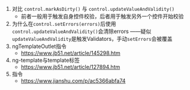 1. 对比 `control.markAsDirty()` 与 `control.updateValueAndValidity()`
    * 前者一般用于触发自身控件校验，后者用于触发另外一个控件开始校验
2. 为什么在`control.setErrors(errors)`后使用`control.updateValueAndValidity()`会清除errors  ——疑似`updateValueAndValidity`是触发Validators，手动`setErrors`会被覆盖
3. ngTemplateOutlet指令
    * https://www.jb51.net/article/145298.htm
4. ng-template与template标签
    * https://www.jb51.net/article/127894.htm
5. 指令
    * https://www.jianshu.com/p/ac5366abfa74
